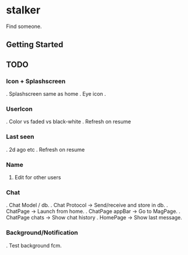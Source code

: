 # stalker

Find someone.

## Getting Started

## TODO

### Icon + Splashscreen
. Splashscreen same as home
. Eye icon
. 

### UserIcon
. Color vs faded vs black-white
. Refresh on resume

### Last seen
. 2d ago etc
. Refresh on resume

### Name
1. Edit for other users

### Chat
. Chat Model / db.
. Chat Protocol -> Send/receive and store in db.
. ChatPage -> Launch from home.
. ChatPage appBar -> Go to MagPage.
. ChatPage chats -> Show chat history
. HomePage -> Show last message.


### Background/Notification
. Test background fcm.
